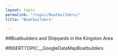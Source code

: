 ```yaml
---
layout: topic
permalink: "/topic/Boatbuilders/"
title: "Boatbuilders"

---
```


##Boatbuilders and Shipyards in the Kingston Area

#INSERTTOPIC:__GoogleDataMapBoatbuilders


